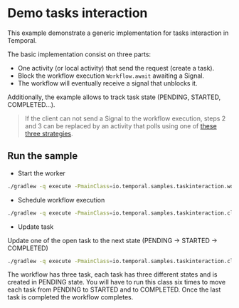 # Demo tasks interaction

This example demonstrate a generic implementation for tasks interaction in Temporal.

The basic implementation consist on three parts:
- One activity (or local activity) that send the request (create a task).
- Block the workflow execution `Workflow.await` awaiting a Signal.
- The workflow will eventually receive a signal that unblocks it.

Additionally, the example allows to track task state (PENDING, STARTED, COMPLETED...).

> If the client can not send a Signal to the workflow execution, steps 2 and 3 can be replaced by an activity
that polls using one of [these three strategies](../polling).

## Run the sample

- Start the worker

```bash
./gradlew -q execute -PmainClass=io.temporal.samples.taskinteraction.worker.Worker
```

- Schedule workflow execution 

```bash
./gradlew -q execute -PmainClass=io.temporal.samples.taskinteraction.client.StartWorkflow
```

- Update task

Update one of the open task to the next state (PENDING -> STARTED -> COMPLETED)
```bash
./gradlew -q execute -PmainClass=io.temporal.samples.taskinteraction.client.UpdateTask
```

The workflow has three task, each task has three different states and is created in PENDING state. 
You will have to run this class six times to move each task from PENDING to STARTED and to COMPLETED. 
Once the last task is completed the workflow completes.
